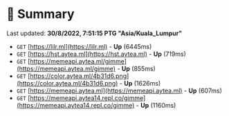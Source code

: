 # 📖 Summary
Last updated: **30/8/2022, 7:51:15 PTG "Asia/Kuala_Lumpur"**

- `GET` [https://lilr.ml](https://lilr.ml) - **Up** (6445ms)
- `GET` [https://hst.aytea.ml](https://hst.aytea.ml) - **Up** (719ms)
- `GET` [https://memeapi.aytea.ml/gimme](https://memeapi.aytea.ml/gimme) - **Up** (855ms)
- `GET` [https://color.aytea.ml/4b31d6.png](https://color.aytea.ml/4b31d6.png) - **Up** (1626ms)
- `GET` [https://memeapi.aytea.ml](https://memeapi.aytea.ml) - **Up** (607ms)
- `GET` [https://memeapi.aytea14.repl.co/gimme](https://memeapi.aytea14.repl.co/gimme) - **Up** (1160ms)
